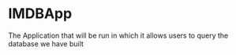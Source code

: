 # IMDBApp
The Application that will be run in which it allows users to query the database we have built
